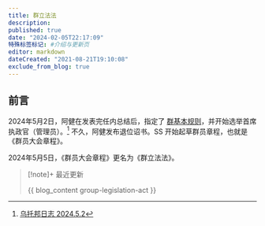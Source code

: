```yaml
---
title: 群立法法
description:
published: true
date: "2024-02-05T22:17:09"
特殊标签标记: #介绍与更新页
editor: markdown
dateCreated: "2021-08-21T19:10:08"
exclude_from_blog: true
---
```


## 前言

2024年5月2日，阿健在发表完任内总结后，指定了 [群基本规则](../群基本法/群基本规则.md)，并开始选举首席执政官（管理员）。[^1]
不久，阿健发布退位诏书。SS 开始起草群员章程，也就是《群员大会章程》。

[^1]: [乌托邦日志 2024.5.2](https://t.me/UtopiaLog/36)

2024年5月5日，《群员大会章程》更名为《群立法法》。

> [!note]+ 最近更新
>
> {{ blog_content group-legislation-act }}
